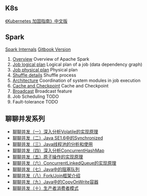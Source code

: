 ## K8s

[《Kubernetes 加固指南》中文版](https://jimmysong.io/kubernetes-hardening-guidance/)

## Spark

[Spark Internals](https://github.com/JerryLead/SparkInternals) [Gitbook Version](https://mallikarjuna_g.gitbooks.io/sparkinternals/content/)
1. [Overview](https://github.com/JerryLead/SparkInternals/blob/master/EnglishVersion/1-Overview.md) Overview of Apache Spark
2. [Job logical plan](https://github.com/JerryLead/SparkInternals/blob/master/EnglishVersion/2-JobLogicalPlan.md) Logical plan of a job (data dependency graph)
3. [Job physical plan](https://github.com/JerryLead/SparkInternals/blob/master/EnglishVersion/3-JobPhysicalPlan.md) Physical plan
4. [Shuffle details](https://github.com/JerryLead/SparkInternals/blob/master/markdown/english/4-shuffleDetails.md) Shuffle process
5. [Architecture](https://github.com/JerryLead/SparkInternals/blob/master/markdown/english/5-Architecture.md) Coordination of system modules in job execution
6. [Cache and Checkpoint](https://github.com/JerryLead/SparkInternals/blob/master/markdown/english/6-CacheAndCheckpoint.md)  Cache and Checkpoint
7. [Broadcast](https://github.com/JerryLead/SparkInternals/blob/master/markdown/english/7-Broadcast.md) Broadcast feature
8. Job Scheduling TODO
9. Fault-tolerance TODO

## 聊聊并发系列
- [聊聊并发（一）深入分析Volatile的实现原理](http://ifeve.com/?p=1)
- [聊聊并发（二）Java SE1.6中的Synchronized](http://ifeve.com/?p=21)
- [聊聊并发（三）Java线程池的分析和使用](http://ifeve.com/java-threadpool/)
- [聊聊并发（四）深入分析ConcurrentHashMap](http://ifeve.com/?p=269)
- [聊聊并发（五）原子操作的实现原理](http://ifeve.com/atomic-operation/)
- [聊聊并发（六）ConcurrentLinkedQueue的实现原理
    ](http://ifeve.com/concurrentlinkedqueue/)
- [聊聊并发（七）Java中的阻塞队列](http://ifeve.com/java-blocking-queue/)
- [聊聊并发（八）Fork/Join框架介绍](http://ifeve.com/talk-concurrency-forkjoin/)
- [聊聊并发（九）Java中的CopyOnWrite容器](http://ifeve.com/java-copy-on-write/)
- [聊聊并发（十）生产者消费者模式](http://ifeve.com/producers-and-consumers-mode/)
